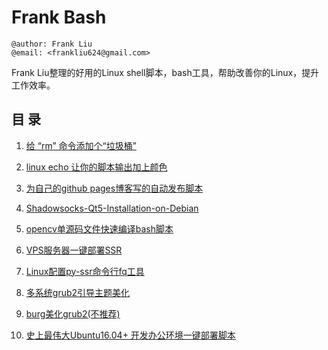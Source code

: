 # Frank Bash

```
@author: Frank Liu
@email: <frankliu624@gmail.com>
```
Frank Liu整理的好用的Linux shell脚本，bash工具，帮助改善你的Linux，提升工作效率。

## 目 录

1. [给 “rm” 命令添加个“垃圾桶”](https://github.com/FLHonker/fl-bash/tree/master/rm-saferm)

2. [linux echo 让你的脚本输出加上颜色](https://github.com/FLHonker/fl-bash/tree/master/echo-colorFunc)

3. [为自己的github pages博客写的自动发布脚本](https://github.com/FLHonker/fl-bash/tree/master/github.io-publish) 

4. [Shadowsocks-Qt5-Installation-on-Debian](https://github.com/FLHonker/fl-bash/tree/master/ssr-qt5-install)

5. [opencv单源码文件快速编译bash脚本](https://github.com/FLHonker/fl-bash/tree/master/opencv_cpp_build/)

6. [VPS服务器一键部署SSR](https://github.com/FLHonker/fl-bash/tree/master/autoVPS-SSR/)

7. [Linux配置py-ssr命令行fq工具](https://github.com/noahziheng/ssr-helper)

8. [多系统grub2引导主题美化](https://github.com/FLHonker/fl-bash/tree/master/Griffin-Grub-Remix/)

9. [burg美化grub2(不推荐)](https://github.com/FLHonker/fl-bash/tree/master/burg_install/) 

10.  [史上最伟大Ubuntu16.04+ 开发办公环境一键部署脚本](https://github.com/FLHonker/Ubuntu_deploy/)